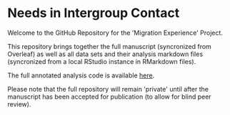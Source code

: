 # Needs in Intergroup Contact

Welcome to the GitHub Repository for the 'Migration Experience' Project.

This repository brings together the full manuscript (syncronized from Overleaf) as well as all data sets and their analysis markdown files (syncronized from a local RStudio instance in RMarkdown files).

The full annotated analysis code is available [here](https://janniscodes.github.io/intergroup-contact-needs/Supplemental-Material-B-Annotated-Analysis).

Please note that the full repository will remain 'private' until after the manuscript has been accepted for publication (to allow for blind peer review).

